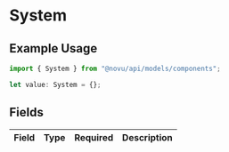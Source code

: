 # System

## Example Usage

```typescript
import { System } from "@novu/api/models/components";

let value: System = {};
```

## Fields

| Field       | Type        | Required    | Description |
| ----------- | ----------- | ----------- | ----------- |